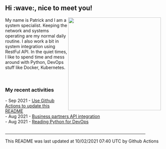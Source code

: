 <h2> Hi :wave:, nice to meet you! </h2>
     <img align='right' src="https://media.giphy.com/media/3o6ZsWiPs8bx32YWyY/giphy.gif" width="300" />
     <p alight="left">My name is Patrick and I am a system specialist. Keeping the network and systems operating are my normal daily routine. I also work a bit in system integration using RestFul API. In the quiet times, I like to spend time and mess around with Python, DevOps stuff like Docker, Kubernetes.</p>
     <br>
     <h3>My recent activities</h3>
     <!-- Activities start -->
- Sep 2021 - <a href='https://docs.github.com/en/actions' target='_blank'>Use Github Actions to update this README</a><br>
- Aug 2021 - <a href='#' target='_blank'>Business partners API integration</a><br>
- Aug 2021 - <a href='https://book.douban.com/subject/34787347/' target='_blank'>Reading Python for DevOps</a><br><!-- Activities end -->

<br>
<hr size='8' width='90%'>
<!-- Updatetime start -->
This README was last updated at 10/02/2021 07:40 UTC by Github Actions
<!-- Updatetime end -->